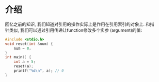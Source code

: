 # 介绍

回忆之前的知识, 我们知道对引用的操作实际上是作用在引用索引的对象上. 和指针类似, 我们可以通过引用传递让function修改多个实参 (argument)的值:

```cpp
#include <stdio.h>
void reset(int &num) {
    num = 0;
}
int main() {
    int a = 5;
    reset(a);
    printf("%d\n", a); // 0
}
```

